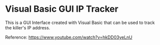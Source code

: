 # Visual Basic GUI IP Tracker
This is a GUI Interface created with Visual Basic that can be used to track the killer's IP address.


Reference:
https://www.youtube.com/watch?v=hkDD03yeLnU
